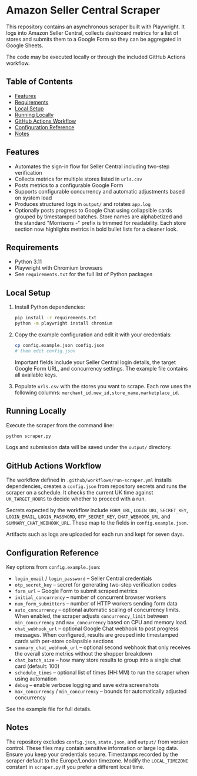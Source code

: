 # Amazon Seller Central Scraper

This repository contains an asynchronous scraper built with Playwright. It logs
into Amazon Seller Central, collects dashboard metrics for a list of stores and
submits them to a Google Form so they can be aggregated in Google Sheets.

The code may be executed locally or through the included GitHub Actions
workflow.

## Table of Contents

- [Features](#features)
- [Requirements](#requirements)
- [Local Setup](#local-setup)
- [Running Locally](#running-locally)
- [GitHub Actions Workflow](#github-actions-workflow)
- [Configuration Reference](#configuration-reference)
- [Notes](#notes)

## Features

- Automates the sign-in flow for Seller Central including two-step verification
- Collects metrics for multiple stores listed in `urls.csv`
- Posts metrics to a configurable Google Form
- Supports configurable concurrency and automatic adjustments based on system load
- Produces structured logs in `output/` and rotates `app.log`
- Optionally posts progress to Google Chat using collapsible cards grouped by timestamped batches. Store names are alphabetized and the standard "Morrisons -" prefix is trimmed for readability. Each store section now highlights metrics in bold bullet lists for a cleaner look.

## Requirements

- Python 3.11
- Playwright with Chromium browsers
- See `requirements.txt` for the full list of Python packages

## Local Setup

1. Install Python dependencies:

   ```bash
   pip install -r requirements.txt
   python -m playwright install chromium
   ```

2. Copy the example configuration and edit it with your credentials:

   ```bash
   cp config.example.json config.json
   # then edit config.json
   ```

   Important fields include your Seller Central login details, the target Google Form URL, and concurrency settings. The example file contains all available keys.

3. Populate `urls.csv` with the stores you want to scrape. Each row uses the following columns:
   `merchant_id,new_id,store_name,marketplace_id`.

## Running Locally

Execute the scraper from the command line:

```bash
python scraper.py
```

Logs and submission data will be saved under the `output/` directory.

## GitHub Actions Workflow

The workflow defined in `.github/workflows/run-scraper.yml` installs dependencies,
creates a `config.json` from repository secrets and runs the scraper on a
schedule. It checks the current UK time against `UK_TARGET_HOURS` to decide
whether to proceed with a run.

Secrets expected by the workflow include `FORM_URL`, `LOGIN_URL`, `SECRET_KEY`,
`LOGIN_EMAIL`, `LOGIN_PASSWORD`, `OTP_SECRET_KEY`, `CHAT_WEBHOOK_URL` and `SUMMARY_CHAT_WEBHOOK_URL`. These
map to the fields in `config.example.json`.

Artifacts such as logs are uploaded for each run and kept for seven days.

## Configuration Reference

Key options from `config.example.json`:

- `login_email` / `login_password` – Seller Central credentials
- `otp_secret_key` – secret for generating two-step verification codes
- `form_url` – Google Form to submit scraped metrics
- `initial_concurrency` – number of concurrent browser workers
- `num_form_submitters` – number of HTTP workers sending form data
- `auto_concurrency` – optional automatic scaling of concurrency limits. When enabled, the scraper adjusts `concurrency_limit` between `min_concurrency` and `max_concurrency` based on CPU and memory load.
- `chat_webhook_url` – optional Google Chat webhook to post progress messages. When configured, results are grouped into timestamped cards with per-store collapsible sections
- `summary_chat_webhook_url` – optional second webhook that only receives the overall store metrics without the shopper breakdown
- `chat_batch_size` – how many store results to group into a single chat card (default: 100)
- `schedule_times` – optional list of times (HH:MM) to run the scraper when using automation
- `debug` – enable verbose logging and save extra screenshots
- `max_concurrency` / `min_concurrency` – bounds for automatically adjusted concurrency

See the example file for full details.

## Notes

The repository excludes `config.json`, `state.json`, and `output/` from version control. These files may contain sensitive information or large log data. Ensure you keep your credentials secure.
Timestamps recorded by the scraper default to the Europe/London timezone. Modify the `LOCAL_TIMEZONE` constant in `scraper.py` if you prefer a different local time.

